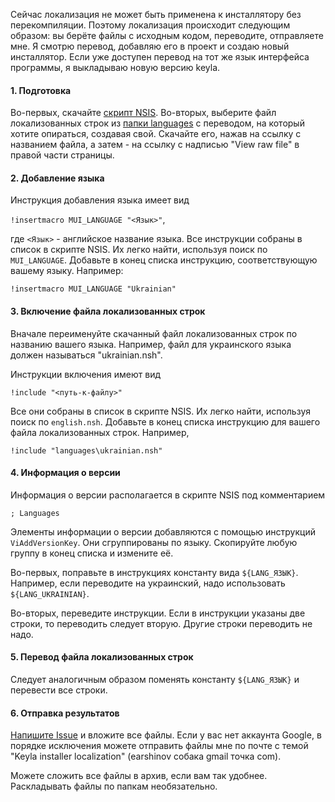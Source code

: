 Сейчас локализация не может быть применена к инсталлятору без перекомпиляции. Поэтому локализация происходит следующим образом: вы берёте файлы с исходным кодом, переводите, отправляете мне. Я смотрю перевод, добавляю его в проект и создаю новый инсталлятор. Если уже доступен перевод на тот же язык интерфейса программы, я выкладываю новую версию keyla.

#### 1. Подготовка ####

Во-первых, скачайте [скрипт NSIS](http://keyla.googlecode.com/svn-history/r34/trunk/NSIS%20installer/keyla.nsi). Во-вторых, выберите файл локализованных строк из [папки languages](http://code.google.com/p/keyla/source/browse/trunk/?r=34#trunk/NSIS%20installer/languages) с переводом, на который хотите опираться, создавая свой. Скачайте его, нажав на ссылку с названием файла, а затем - на ссылку с надписью "View raw file" в правой части страницы.

#### 2. Добавление языка ####

Инструкция добавления языка имеет вид

`!insertmacro MUI_LANGUAGE "<Язык>"`,

где `<Язык>` - английское название языка. Все инструкции собраны в список в скрипте NSIS. Их легко найти, используя поиск по `MUI_LANGUAGE`. Добавьте в конец списка инструкцию, соответствующую вашему языку. Например:

`!insertmacro MUI_LANGUAGE "Ukrainian"`

#### 3. Включение файла локализованных строк ####

Вначале переименуйте скачанный файл локализованных строк по названию вашего языка. Например, файл для украинского языка должен называться "ukrainian.nsh".

Инструкции включения имеют вид

`!include "<путь-к-файлу>"`

Все они собраны в список в скрипте NSIS. Их легко найти, используя поиск по `english.nsh`. Добавьте в конец списка инструкцию для вашего файла локализованных строк. Например,

`!include "languages\ukrainian.nsh"`

#### 4. Информация о версии ####

Информация о версии располагается в скрипте NSIS под комментарием

`; Languages`

Элементы информации о версии добавляются с помощью инструкций `ViAddVersionKey`. Они сгруппированы по языку. Скопируйте любую группу в конец списка и измените её.

Во-первых, поправьте в инструкциях константу вида `${LANG_ЯЗЫК}`. Например, если переводите на украинский, надо использовать `${LANG_UKRAINIAN}`.

Во-вторых, переведите инструкции. Если в инструкции указаны две строки, то переводить следует вторую. Другие строки переводить не надо.

#### 5. Перевод файла локализованных строк ####

Следует аналогичным образом поменять константу `${LANG_ЯЗЫК}` и перевести все строки.

#### 6. Отправка результатов ####

[Напишите Issue](http://code.google.com/p/keyla/issues/entry) и вложите все файлы. Если у вас нет аккаунта Google, в порядке исключения можете отправить файлы мне по почте с темой "Keyla installer localization" (earshinov собака gmail точка com).

Можете сложить все файлы в архив, если вам так удобнее. Раскладывать файлы по папкам необязательно.